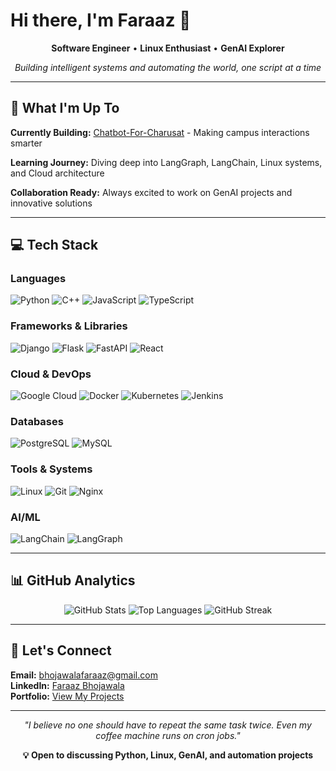 # Hi there, I'm Faraaz 👋

<div align="center">

**Software Engineer** • **Linux Enthusiast** • **GenAI Explorer**

*Building intelligent systems and automating the world, one script at a time*

</div>

---

## 🚀 What I'm Up To

**Currently Building:** [Chatbot-For-Charusat](https://github.com/Faraaz05/College-Chatbot) - Making campus interactions smarter

**Learning Journey:** Diving deep into LangGraph, LangChain, Linux systems, and Cloud architecture

**Collaboration Ready:** Always excited to work on GenAI projects and innovative solutions

---

## 💻 Tech Stack

### Languages
![Python](https://img.shields.io/badge/Python-3776AB?style=for-the-badge&logo=python&logoColor=white)
![C++](https://img.shields.io/badge/C%2B%2B-00599C?style=for-the-badge&logo=c%2B%2B&logoColor=white)
![JavaScript](https://img.shields.io/badge/JavaScript-F7DF1E?style=for-the-badge&logo=javascript&logoColor=black)
![TypeScript](https://img.shields.io/badge/TypeScript-007ACC?style=for-the-badge&logo=typescript&logoColor=white)

### Frameworks & Libraries
![Django](https://img.shields.io/badge/Django-092E20?style=for-the-badge&logo=django&logoColor=white)
![Flask](https://img.shields.io/badge/Flask-000000?style=for-the-badge&logo=flask&logoColor=white)
![FastAPI](https://img.shields.io/badge/FastAPI-005571?style=for-the-badge&logo=fastapi&logoColor=white)
![React](https://img.shields.io/badge/React-20232A?style=for-the-badge&logo=react&logoColor=61DAFB)

### Cloud & DevOps
![Google Cloud](https://img.shields.io/badge/Google_Cloud-4285F4?style=for-the-badge&logo=google-cloud&logoColor=white)
![Docker](https://img.shields.io/badge/Docker-2496ED?style=for-the-badge&logo=docker&logoColor=white)
![Kubernetes](https://img.shields.io/badge/Kubernetes-326CE5?style=for-the-badge&logo=kubernetes&logoColor=white)
![Jenkins](https://img.shields.io/badge/Jenkins-D24939?style=for-the-badge&logo=jenkins&logoColor=white)

### Databases
![PostgreSQL](https://img.shields.io/badge/PostgreSQL-316192?style=for-the-badge&logo=postgresql&logoColor=white)
![MySQL](https://img.shields.io/badge/MySQL-005C84?style=for-the-badge&logo=mysql&logoColor=white)

### Tools & Systems
![Linux](https://img.shields.io/badge/Linux-FCC624?style=for-the-badge&logo=linux&logoColor=black)
![Git](https://img.shields.io/badge/Git-F05032?style=for-the-badge&logo=git&logoColor=white)
![Nginx](https://img.shields.io/badge/Nginx-009639?style=for-the-badge&logo=nginx&logoColor=white)

### AI/ML
![LangChain](https://img.shields.io/badge/LangChain-121212?style=for-the-badge&logo=chainlink&logoColor=white)
![LangGraph](https://img.shields.io/badge/LangGraph-FF6B35?style=for-the-badge&logo=graphql&logoColor=white)

---

## 📊 GitHub Analytics

<div align="center">

<img src="https://github-readme-stats.vercel.app/api?username=faraaz05&show_icons=true&theme=dark&hide_border=true&bg_color=0d1117&title_color=58a6ff&text_color=c9d1d9&icon_color=58a6ff" alt="GitHub Stats" />

<img src="https://github-readme-stats.vercel.app/api/top-langs/?username=faraaz05&theme=dark&hide_border=true&bg_color=0d1117&title_color=58a6ff&text_color=c9d1d9&layout=compact" alt="Top Languages" />

<img src="https://github-readme-streak-stats.herokuapp.com/?user=faraaz05&theme=dark&hide_border=true&background=0d1117&stroke=58a6ff&ring=58a6ff&fire=ff6b6b&currStreakLabel=c9d1d9&sideLabels=c9d1d9&currStreakNum=58a6ff&sideNums=58a6ff&dates=8b949e" alt="GitHub Streak" />

</div>

---

## 🤝 Let's Connect

**Email:** [bhojawalafaraaz@gmail.com](mailto:bhojawalafaraaz@gmail.com)  
**LinkedIn:** [Faraaz Bhojawala](https://linkedin.com/in/faraaz%20bhojawala)  
**Portfolio:** [View My Projects](https://github.com/Faraaz05?tab=repositories)

---

<div align="center">

*"I believe no one should have to repeat the same task twice. Even my coffee machine runs on cron jobs."*

**💡 Open to discussing Python, Linux, GenAI, and automation projects**

</div>
